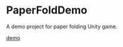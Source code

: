 # PaperFoldDemo
A demo project for paper folding Unity game.

[demo](https://user-images.githubusercontent.com/86967161/131127381-e832e820-ba4d-4799-9a0d-20fdf1949d89.mp4)

